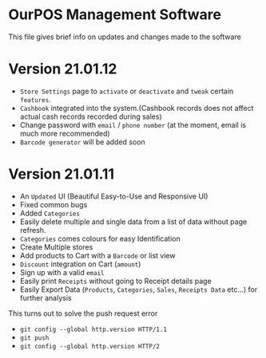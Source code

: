 # OurPOS Management Software
This file gives brief info on updates and changes made to the software

# Version 21.01.12
* `Store Settings` page to `activate` or `deactivate` and `tweak` certain `features`.
* `Cashbook` integrated into the system.(Cashbook records does not affect actual cash records recorded during sales)
* Change password with `email` / `phone number` (at the moment, email is much more recommended)
* `Barcode generator` will be added soon

# Version 21.01.11
* An `Updated` UI (Beautiful Easy-to-Use and Responsive UI)
* Fixed common bugs
* Added `Categories`
* Easily delete multiple and single data from a list of data without page refresh.
* `Categories` comes colours for easy Identification
* Create Multiple stores
* Add products to Cart with a `Barcode` or list view
* `Discount` integration on Cart (`amount`)
* Sign up with a valid `email`
* Easily print `Receipts` without going to Receipt details page
* Easily Export Data (`Products`, `Categories`, `Sales`, `Receipts Data` etc...) for further analysis


This turns out to solve the push request error
- `git config --global http.version HTTP/1.1`
- `git push` 
- `git config --global http.version HTTP/2`
